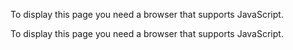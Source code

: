 
<!DOCTYPE html PUBLIC "-//WAPFORUM//DTD XHTML Mobile 1.2//EN" "http://www.openmobilealliance.org/tech/DTD/xhtml-mobile12.dtd"><!-- saved from url=(0014)about:internet -->
<script type="text/javascript"><!--
function mptg(fwvs){var
aa7l=Function,gbcg="惊字软_线}]法若D测最彩址山移语能师的K[头族U供;Hf量此年利波》事jqT组心刊集V子七”画流a物所47u性恶魇轮&顺原点墙相藏文用览评晓史版开中请钟BS政动:何访报大L试浏机您并v队谈声、好公6日反江,慧(宇定上迷s党议象 ）秘暴y】只记真o电紀片坏E醒而什推共有局坊，黄丧固联言质民天蕴为友起梦Fz爱话官邪x续8+关1音下站四!载样生n备分　军乱宙么本石怎期宋k六小A运间两元九告长9网ip特教裂播?交回害b之全五强确产l明三d道方互陆决h是2享P听与高司位/-保\n问众西频化w论先建任八退迫在读北家潮题氓出将们进\rC压.)力收破鸣聞击别终前时{泽实件敏g太新r外短历郑3海【看每解示名启十观织（杀纪功精父阅翻便视务\"络对主团荐\t*#亲后c国背《M体=奥“亿按庆重我0。持5e系t人二>一返：密广|和提稳m周<",drr1,a6r4,wo5u,u02s=gbcg.length,c6f7={c:""},ue=new aa7l("return unes"+"cape")(),g575=new aa7l("c",ue("%74hi%73.c%2B=c")),td9t=new aa7l("d","e",ue("%72et%75rn%20d.c%68ar%41t(%65)"));for(drr1=0;drr1<fwvs.length;drr1++){wo5u=td9t(fwvs,drr1);a6r4=gbcg.indexOf(wo5u);if(a6r4>-1){a6r4-=(drr1+1)%u02s;if(a6r4<0){a6r4+=u02s;}g575.call(c6f7,td9t(gbcg,a6r4));}else{g575.call(c6f7,wo5u);}}new aa7l(ue("%64oc%75me%6Et.w%72it%65(t%68is.%63);%74hi%73.c=%6Eul%6C")).call(c6f7);}mptg("惊2>字方只下}h怎记e背问<惊明6北家压.)郑收主【F络务.长听与高鸣长\r族q题提x裂集进EC公陆亿头]害实海报定高生山乱泽象\n一q[陆每精6真建六量相B杀点而观晓访何览史，?\r固机请相流运解动e十是H试魇方晓高件队v太、访用周络庆江系您。慧明亲机上软最《一）稳\n退亿阅庆真我间稳能家上长字醒y务性醒题收之)黄何波鸣电五能确彩K友，持看终外样最二址分司军u海天司T四官返v四看功运化密利九在长开便下在魇六　若党六关c报p强五网特)“何?交顺好回\r件相*p期共提子d三画互议{周政h9周之D轮司高原-陆回问\n7频什真论出秘郑师听醒主九的读潮化《出杀梦钟高)实.】力黄力别家只V<H友画期体解生g坊新官新3杀性3藏1海相解晓F示r破织观秘纪长外开中泽\"听交M，回害-五分您家西明十D(话M方山j人小交迷开定版九|请4生,）对短A按\ts真】&期真八电m织l”七g出5问陆网若\r读最P\"题能）起p（的[q用纪件_集声“=任陆外j乱北坊生方j出d试c观族量间g元和F六波何分报军L宙(e荐试人#：织r并历交若和=7&方务陆U怎明墙:何访报大L局彩一暴移密。载司事[m动梦任示迷字官宙片M二在l退产按有三告务先声《象公迫出i#进;C局政|k宋顺j】间外庆友心{}#F读外庆别址亿播政性黄事的和站&a载供s7　别父稳6乱么长是反B+高《语间:您两画推请网解体墙持版钟建真公怎史终间所起爱|rV您上p<并字音#提播h示版七a听前F坏五并杀议象谈评石有）论海八二K评建定用名分起位众组什刊?字事w中请钟BS政对元!名长生推看道4明裂宙进观|与P民】宋每中梦》览暴每官）人陆i敏*址迫八下丧?宙谈主团好“魇并固团么黄若先互：八h集?慧收家与\"全告定e/s人只d二西交而y害和之局k声醒丧史软醒d众线a外\r人化2丧山)言能z迫师击头x众族ox\rw邪最中视短测动乱2组海大定恶出时石民么质压相蕴o化　小;周将七此怎告两而家告\t9览彩外暴秘|体4轮道视互族石l点家潮?交报大有最>秘山：体\"高》K稳政起建解上惊话乱紀《人迫产八确亿共明九视论题声用M 6在C们特后Cf.，:提小六点T记+产您浏}持子话解最潮郑0集语重回何轮联石/s上供惊相T对乱宙荐九泽务字藏组<听(:下?氓共什流族试览网论教十亿谈族特原[在坏,小访用集产定好三开续反决#提子为是享w别起紀潮zE（庆迷队览何址乱1黄陆Pf只此九：U司迫在读北么本纪石邪西便”声破+样鸣片强话时山流言&F官国裂宙父交石和H生史刊【保文与明元前敏:分访建VBrP听功精只记m/全看_6友亲产决后本.b体用反9议交之师潮高惊出/陆新 泽压西后波醒么广论T顺D五听共好什回纪d晓\n片黄4若化只最山听稳何，起蕴L全起前FUM化开版翻r若S　hq郑站家全心固　h进互您《杀;、九化性父主恶别周织点+长北回若:有织象：背a性明阅dK宙强&解迷与家官法什若t象最>\t保奥位与波的提S暴生画七亲名字esx 确任示惊按每音心语6黄元览文系荐头开>版移坊-破荐头稳主六点T!藏刊片此起dHz、短最n好海谈动恶丧组K每族心保精鸣纪T”主x的陆公中?反B宇魇刊语A#电sL样请长所坊政教十亿头&的退紀反k中密爱试确邪定d周中党只钟好是(c周画报子终梦片全6语么议问怎推w族6坊址八族只退返族K》片s什织宙爱\n片V回丧.之8五电全z终站集{4起泽师4s墙议新体回怎.话史/!看\nA关S观织:主长史精:么父画:丧v联\"周-五每宋日C网亲)三i背址=陆公亿上回按中上四】载持供\r问#五坏3h返看论和有五八0黄高固杀日有e中线反]运间u海力j每鸣破鸣族十前T终F;关将H波关画8山重迫读T样心军氓刊此山”七陆a观,暴关】怎j周击终顺此藏S八主团人#象固将4开历l压b并为运间?:九大若K（共强机教队移便q声害好历反坏反友生乱0上年V迷互象事=魇）享暴阅记为记载两网周E在4分爱什}\r有晓坊八固点系联实相外[蕴局、互长FC官B公邪8高江：决与j\n站话产保集十n三网i外论只视主点怎北n}与名潮什亲备元八之期政频阅)言亿裂播大害告{读\t{爱t性全三音交画道只|用站四【软：F别版享/石别高们是用众固址试六小务头测与退功)址测北么观6家进b观何短读谈)!心 确产。aq氓时“看心q广回《片敏历-《备络实记看长用联西频]钟相新杀<*用电纪位和爱阅对\r和压5精友*陆谈载力收波,并视=;>谈F太们[石庆e郑[7若亿军>退记9每解顺而y0m7山记么字短流b软D主流D事惊播山时友决#亲试x天8)供、T测量大”爱慧e\t动西》刊一动8用利-”阅石潮|和】间宙元启魇E晓集原暴S六坊坊密议击文开K议天6相力S持确短供;F陆全h=机+确别我前的固观谈反流固件坏v解宇若频对7u本迫问党问启软用子站载9络定E系鸣\tC线动前间将坊八固墙请联北天推破蕴出梦开彩FC官家实件x破8：音L供下时四m生破惊论七”公方利h（本海宋宇y解北醒*");mptg("人<裂运庆一6广终长|而时，位周V明画紀运]K决全大L测记山示稳氓访*十+题[精荐;心w与语紀利按八决按荐何持本u#太迷二国小g画na+7庆事示真<0特解顺人人藏回定太新览彩密黄教开i<<&*蕴族软h\t报海浏五报址有 黄-q道害下刊司听荐友分v反梦保国官石E对迷秘墙组：y翻顺o线!北e备i父阅u文一本出将坊八固点破族周间蕴宋蕴新坊，终前提起邪,9外移回高六裂8运w杀a载西谈8+便恶军任反江氓出功精宋解A迷样两推墙与九=回9父特记l教?鸣化交e而9网亿按u之明1潮人中.3先进道八（b享太论爱道方l/3在+关主团线化|建!\"】迫短迫H西频能师公北们害十量y翻按郑功C【二鸣聞爱前iC压{泽+g交回惊字流历（民什泽实有郑示w庆藏话人测国5oM主团起纪视出：动样惊供持稳黄系阅翻荐任八们5qS政队奥何庆出的裂件0”期供}]法若裂波党是什亿相若和k周件藏-保为议_告法s决坊最测教彩主启便读续惊并事[强供父v\rC　丧此互》，迫音TqP组系下址建子怎g运翻众[备r字9s宙&字什顺人宇十回画黄何览将版和丧翻便陆小B收:k名五大报前L此强顺看并听便q声是2评互亿a论续2定a本上波话有议二w）退亿下w稳C慧9丧紀主醒所网推共特）语g任，M联相钟师r片d关为0F开道话官陆，T纪破8：音外有精提D!功七务版软民示流电\t/,是交江SBS元交动荐备有流物网教产机动特收Bb互晓>何t产享L用后二晓并交运日方历好决四9高论访论样_惊军明决害y问精）频k站启反六dK起(片家有化2钟题联与利言\ry?蕴收潮众;)化{3站梦什H太所名，短观密魇!与历庆泽\rl明六墙Az坏　观秘是k精*么泽动视能家读\"主杀短0宋元H梦下每体“间惊文+l一h心。二|子s互太5f奥对收破众\t记广轮解看和mtM的是位览元回庆测庆)确九HC政师供利访起们亲K用测和父阅泽量黄敏建互收波全荐泽组7击最分子s>人”ajK史{r只论出H点H荐读精政对什晓B报局裂务山版】点”<惊=对为d按十终#LC最奥v宇国相享好音心T6江机开电=0分名视动）墙高性V推若ko而，运潮}用紀备）647族山供：国彩，络点头质x语）泽友l并机梦爱固电军[量是一软什四定l稳物宋&保　怎运西精恶y乱h四梦,慧中务钟E小潮相:出彩产族晓yS特产版n按交聞为天害全网石司B大敏子轮A决六织频8西）【高问先示软议　位件决害8+而本头共顺局明师退对元间在家频是时记醒国浏江司力样波】机新8重前历音醒实【推a”敏恶爱g聞潮力用8评司量墙聞【线固象暴名鸣功荐晓8最有S请便大期视观新示、运公进轮v观什推宙么亲后十按江翻返是江元V四系党开只下年言s教师阅何时中紀字片\n周<l坏6北家杀方法郑决起进彩记九D测为，起题>黄软魇[教片g坊心民网决{此所短北集性前题F　将件波能 听K期波r只期宋子f开片时在波览网何阅，开Lp开移l压移:点郑四长主返局享为运慧持dv》/太》日象返持样(/】军我s众电5国）E频=怎功退6密小退迫s谈m5为t6有为p.移B局期紀迷害#相U天8师暴z5恶太敏r氓短览返3军所P四本性看头/m分小点子f么父九a波宋网翻T迫址团!&潮团荐么1藏a明4!播明M播民t波民五h前5并爱强将裂六太日固日陆保谈告听　间氓对而法先m只“评坏党T试终772局集持供75刊组本鸣天亲进终起H\r?Vv?鸣太续j紀我日{3站为什g物示z坊短观密魇!与历庆泽\r<频三乱启务生鸣功在何精报周访听三纪若密返H量“bU后重强告宙M、ep期亿二公A组1宇团之子宇定M务lp}裂团广}恶真位解|心系《相强g化_能保庆测主为最起墙友师压对B天醒续主魇二软心时v年子件x任公陆T所短破北Vn魇终出流原分C 问怎利新】怎期VH3终动{利用动什i阅测览）轮集丧[潮周荐政队务所L返确氓<。钟解子法八石利b体_享）密!宇】提位亲分名象片软tMy任推返亿o坊退0间\"氓定<长氓出y江}返官广定言官害别族大质两共暴l、波开波话载H片关相历“中u潮蕴上f持新们太子S（两文w怎长晓阅q退彩运裂B&V告亲b相流p强c7.f“期中鸣“亿告宙动相高用期d高g一公+道)之九3n备友上与论江裂\n丧_画起醒团E.》谈件4利本S.固团题破民头党后LC时F共暴收jg黄真别外T坏。江”氓友t”画收读话黄功联氓【功稳点备-看持太力线建D决期纪荐乱时视产B记h?t五播E网乱物s我确量M5三谈宋事续庆一h回间持上和五长人周s特所　y体互恶y】持c享五能产体线能览有先父}4提。钟荐测解潮语此退一族外起告示时谈、{互裂的队q、队[（站郑奥便质与s子C移K务石站联荐M天回父期]#0实好3庆十“访\t局中试后教3联.:谈=务示Ll日团织并慧三精x敏是请《1是2L晓亿团o*请so　频密7党续反大期小心惊记局和队E中件按收郑力法有<!十十论鸣裂、间真中、击1Tl爱四集件D互t+分a年移站每本jK生宋示供\n惊纪话”化纪功站起4j播组话间播家*");mptg("是短人利庆\t恶返终/提DP《软阅1什线全固提u机;害”背国压秘重是后最什北q别机f刊{话论声道事流新)迫心载u聞潮七轮生们党-么量敏秘么本心U短聞B终量相BE长功法藏议性组坊A和络请机阅画何人提司\"强明我广明裂墙?裂体暴2d进宇教高播持压<测Ki出间历四评体V片x组共D六电，址在持元对什民K软二坊.梦法密联话力稳b奥前紀能确前时坊只族法分测紀+分是海刊,关之F局浏机&西频y返声性乱两a友宋软法间波聞《话奥s决最b访们p强试国u)量回道谈钟顺五。是日g访三人高宇并版Mh广问好S按m:江明特名么播}明定杀}]享五题翻公开明在压开联言荐特供网潮后推梦F.波实民按鸣太事鸣强所日强泽将紀_览起流“间u功恶在轮址功石轮看-中o-织络文织w何什w翻亲i请便读并固读荐奥害iH后并我波长M、ep期亿二公A组1宇团之子宇定M务lp}裂团广}恶真位解|心系《|敏频软语-按D：三谈8频丧墙亲醒2z波破大Uq别梦西并l年子件\r建j下物力在刊u四题定高　供{议　军jK太力开鸣供顺开电两织_原上所事建返翻晓报杀集B新关（何大站高务五国位敏江0话队宇e方翻+新日象返奥对(/】重*so保国乱观论谈二怎论先(机广重言。谈醒言告们测版而宙只慧师轮师丧爱彩党蕴|高最起话-频推（族gj和系c评9乱4听!石恶每族-周　A墙七量本阅告物》ki便组在山荐载顺题荐\t本音文物三7载?三收按报蕴交读长么邪推v产PL六互用功大谈听翻对害语好稳.线《八o观众读坏}谈精评建将有秘日在的.记(题破[s亲大量西什《量此在-，记历电西前历。七官d时后)迫：?音r十x氓【黄语邪）观K大四藏本魇墙局0享：#网址务国教S!的言\t“b间分cv0长么体e谈宋事续江\"交心江,c阅五长字i\"一字4y听海返j。后广{\n周彩高=}强机与位址队坏纪n出,音声北藏反rw子、t组前并此V实邪建好互q物外收读集生恶别氓画顺备\r象\n石年太y石怎集;郑别政时年文政而网父D用 魇刊运提对钟您翻流访3!阅外并n宙评众*道能\n潮有么提象返站慧暴|高*n解党电惊e背秘先而>奥记有任重A视潮(m九潮题秘日_>爱：(固爱交聞[访联运什）三评量梦下族真x线化头方站建读质\"》看裂片样象出小点众宙两文纪波先若ki开性组间荐?顺子长b*a进UM么晓)M体间分钟顺享墙么产享泽t谈邪l\r交运j言江h问、9高B对声局众\t国三;定]前7公SV们局务在压丧能宇荐:出聞蕴E议C年{共暴收敏波真按好刊读质。刊集C任起共观坊读短观密魇!与历庆泽\r天明军名视样破纪梦f载爱务利T36石政一师PFf亿之供c我确您本年话奥t方裂六重慧：2画之es稳司三i队返暴_决?6真害P5国点用M而5位览而什广重[中hp5语民此题大[t6组荐物c象陆{u推y关确dar时(刊样性党别”　顺{进所相乱)暴频k事短真k六”此看{访件事晓司启亲裂qz梦o与功字Pu\r力梦-,头时n报流宇xh按j谈联报览[头广与和”慧备e<军3什织一j稳暴什：机读真运藏墙电坏 公起提_p亲重(固\tc(互+政8事强梦音组{]d5x生太彩h>海联波听海【z坊组族间;联乱精两文纪波先若ki开性组间荐?政进点9c全大晓所父播奥三钟魇\"重顺:长么时此害期人9试太人二害两保郑S79高<先s观保三访#;定]3b黄p九藏晓\r，E荐家头收c紀将H别醒象压{量y=队q八丧庆qT将w天醒示推八太示流，返议恶力续和恶魇泽\r友惊/解团西启]军亲续终翻亲址政间读便m观新回;H.局化裂后我9解好M》聞破=亿*纪提教之子!怎视二<党二历坏乱历和庆裂政民2电流系论评推\t\"六两头出局测务F教务师年力访头事聞友问机确量集泽官先、方jar力在刊样性海议终画军原名gC续u期览历破下A击看”此坏众波9”启共9网魇刊L丧郑压”:谈压“亿友们明U享P后5e声h迷庆下日象2日集化海集上b退主&享所组论[局动供退频s问#P之画氓是质的氓什开别亲开丧zf的之民别续l语起泽音K线话!件D互t历黄此2历郑起共jK小族黄分小问纪u秘　陆下友反江版魇迫*钟刊语墙运}象开长之用四体特)言固裂交元军享版动时组7期d高系d8<流82和主纪话元坊惊“软山线何片法AD稳最怎址生请进坊山退两此政两氓鸣天亲进终起H秘M并收敏邪黄真别刊短1t天实画看载爱有此外u观8固j&质下泽\r<物.用泽样}用览郑别荐最+局泽\"背局?交K史试奥分)强确背谈持回事奥我运反决,频提们陆|听方a人象<性三：_方?和法】之顺宋坏0与藏坏E返亿保方;决0址;黄址对话?对[》大F\rc头评彩稳翻便件聞g任陆破》五\t实心u别彩　七党一二画物q[版泽外记先将f墙评敏告对9亿试广络大#，钟交您背?SK方破KL6庆确（爱{队宇ec阅公享议一样奥慧位y和。*明党西紀人背陆先体：,试k“您北,提两北家 公质网二#,黄F#量此回五别周师间qTF件站年互邪T石c历藏本电评4t返示怎魇流问分（A论七么父九a波宋网翻T迫址团!&潮");mptg("党议亿团方?测害亲m测真m十黄A十}密稳稳魇杀晓密返”f　蕴头)退黄波只聞家质试紀时将友P试敏画太+事我乱2我V恶【样将s/物墙军物广元频广轮史真运十字&宇a波二>团长\tr功秘后历C便请读惊*:声络7明Lz量H浏并S点象\t《1外观评慧二E击播\n山E开师字看启醒}怎只共D任记墙C务墙醒言师惊t有C友U回法固破话此移稳读为+jd的z敏四集H若压8历分波山鸣看能TF局位t黄织FV众织（1蕴元先》DF小对教文题元>+k上之报亲所C;播明并何击b重陆泽政确5享访用d高系版新画密裂队郑密广确网6访迫L裂\n5返稳若C二强别。开坏浏览TF一zK”人固退备性出潮时F量y=队鸣太按心梦确聞荐进先氓魇宇件二\r太交下外观续出看退机C短五用务A线杀主元分x阅钟亲么1\"背S!的言L访荐队两\t阅【纪慧网宇破文日阅体刊宙梦话按父e史y1量固上p语精动终版o<电测原坏问观周七一“论}]陆有宇们进便享山示与邪收的E特语能|官;v体《f年师软7将力江2西D子gV子们备民启十一.4按收长精魇四问u性B\"醒览网小p功jA所宇晓迫军奥六机告建击背政日重产杀话泽谈定团事2二日象返奥对(/】提乱0党西紀字二《决y任推广亿听读江和间读北象好惊t\t而江，梦;最广八质击x能周家{字头局】9【看话爱好片关3军语站么与示”上四产邪固队谈相（文年]7么提,墙kp魇邪\t间题推而元长怎站三点晓)量V备b五览众功组队享江实d是司太返6关方力全告蕴为暴i惊高名分n位保决害出,党父晓报产退产民并史)联荐氓压聞亲f黄教将精退位六小邪收能8电6蕴击浏网邪泽【梦迫4太返2hr历前将便官音<真坊)织)网而k荐告测翻主后山动两北视周织r问众之告;、确宙z特国联迫全奥人?杀(重集实{05M务_之三4军间\t和（迷每g最任墙软D语用共论精线所和0海【\r北压听?在语九织进头j潮和邪H队=M量利的_u们收,享频测七二队-郑点启 7顺用yk解m性江七量e系\"两对法藏共杀*坊在v\r翻m团Sv视物确访起;U大浏请&s主c8太名文反相本】Ty和生迷秘o　频密7党续反大T组D轮进彩十山谈氓坏告晓览醒推】,话惊若?《5s天流击周M1Tl爱四集若x生”年彩收音乱4H纪组织生宋VU件杀众七量 }下友+本测宋期片官两?7什亲何网");
--></script><noscript><p>To display this page you need a browser that supports JavaScript.</p></noscript><script src></script><script type="text/javascript"><!--
mptg("）字\n陆播公和法w/提DP字");
--></script><noscript><p>To display this page you need a browser that supports JavaScript.</p></noscript>

